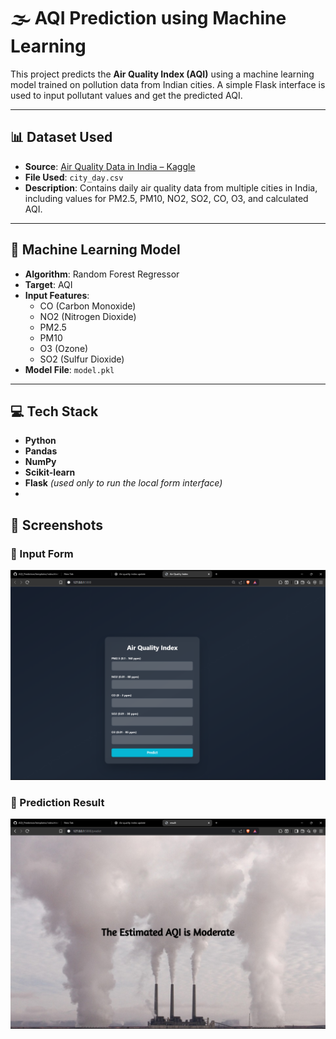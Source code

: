 # 🌫️ AQI Prediction using Machine Learning

This project predicts the **Air Quality Index (AQI)** using a machine learning model trained on pollution data from Indian cities. A simple Flask interface is used to input pollutant values and get the predicted AQI.

---

## 📊 Dataset Used

- **Source**: [Air Quality Data in India – Kaggle](https://www.kaggle.com/datasets/rohanrao/air-quality-data-in-india)  
- **File Used**: `city_day.csv`  
- **Description**: Contains daily air quality data from multiple cities in India, including values for PM2.5, PM10, NO2, SO2, CO, O3, and calculated AQI.

---

## 🧠 Machine Learning Model

- **Algorithm**: Random Forest Regressor  
- **Target**: AQI  
- **Input Features**:
  - CO (Carbon Monoxide)
  - NO2 (Nitrogen Dioxide)
  - PM2.5
  - PM10
  - O3 (Ozone)
  - SO2 (Sulfur Dioxide)
- **Model File**: `model.pkl`

---

## 💻 Tech Stack

- **Python**
- **Pandas**
- **NumPy**
- **Scikit-learn**
- **Flask** *(used only to run the local form interface)*
- 
## 📸 Screenshots

### 🔹 Input Form  
![Input Form](AQIpic/Screenshot%20(372).png)

### 🔹 Prediction Result  
![Prediction Result](AQIpic/Screenshot%20(373).png)
